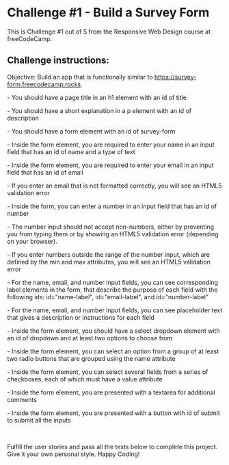 # Challenge #1 - Build a Survey Form

<p> This is Challenge #1 out of 5 from the Responsive Web Design course at freeCodeCamp.</p>

## Challenge instructions:

Objective: Build an app that is functionally similar to https://survey-form.freecodecamp.rocks.

<p>- You should have a page title in an h1 element with an id of title</p>
<p>- You should have a short explanation in a p element with an id of description</p>
<p>- You should have a form element with an id of survey-form</p>
<p>- Inside the form element, you are required to enter your name in an input field that has an id of name and a type of text</p>
<p>- Inside the form element, you are required to enter your email in an input field that has an id of email</p>
<p>- If you enter an email that is not formatted correctly, you will see an HTML5 validation error</p>
<p>- Inside the form, you can enter a number in an input field that has an id of number</p>
<p>- The number input should not accept non-numbers, either by preventing you from typing them or by showing an HTML5 validation error (depending on your browser).</p>
<p>- If you enter numbers outside the range of the number input, which are defined by the min and max attributes, you will see an HTML5 validation error</p>
<p>- For the name, email, and number input fields, you can see corresponding label elements in the form, that describe the purpose of each field with the following ids: id="name-label", id="email-label", and id="number-label"</p>
<p>- For the name, email, and number input fields, you can see placeholder text that gives a description or instructions for each field</p>
<p>- Inside the form element, you should have a select dropdown element with an id of dropdown and at least two options to choose from</p>
<p>- Inside the form element, you can select an option from a group of at least two radio buttons that are grouped using the name attribute</p>
<p>- Inside the form element, you can select several fields from a series of checkboxes, each of which must have a value attribute</p>
<p>- Inside the form element, you are presented with a textarea for additional comments</p>
<p>- Inside the form element, you are presented with a button with id of submit to submit all the inputs</p>
<br>
<p>Fulfill the user stories and pass all the tests below to complete this project. Give it your own personal style. Happy Coding!</p>
